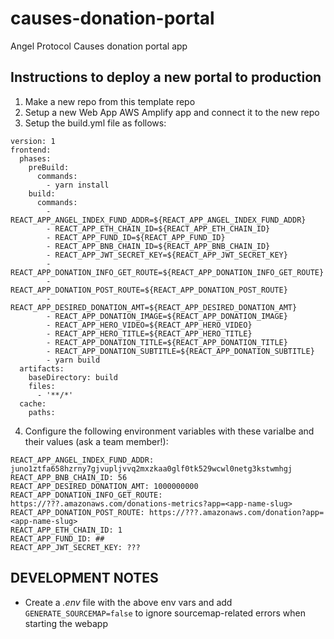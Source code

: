 # causes-donation-portal
Angel Protocol Causes donation portal app

## Instructions to deploy a new portal to production
1. Make a new repo from this template repo
2. Setup a new Web App AWS Amplify app and connect it to the new repo
3. Setup the build.yml file as follows:
```
version: 1
frontend:
  phases:
    preBuild:
      commands:
        - yarn install
    build:
      commands:
        - REACT_APP_ANGEL_INDEX_FUND_ADDR=${REACT_APP_ANGEL_INDEX_FUND_ADDR}
        - REACT_APP_ETH_CHAIN_ID=${REACT_APP_ETH_CHAIN_ID}
        - REACT_APP_FUND_ID=${REACT_APP_FUND_ID}
        - REACT_APP_BNB_CHAIN_ID=${REACT_APP_BNB_CHAIN_ID}
        - REACT_APP_JWT_SECRET_KEY=${REACT_APP_JWT_SECRET_KEY}
        - REACT_APP_DONATION_INFO_GET_ROUTE=${REACT_APP_DONATION_INFO_GET_ROUTE}
        - REACT_APP_DONATION_POST_ROUTE=${REACT_APP_DONATION_POST_ROUTE}
        - REACT_APP_DESIRED_DONATION_AMT=${REACT_APP_DESIRED_DONATION_AMT}
        - REACT_APP_DONATION_IMAGE=${REACT_APP_DONATION_IMAGE}
        - REACT_APP_HERO_VIDEO=${REACT_APP_HERO_VIDEO}
        - REACT_APP_HERO_TITLE=${REACT_APP_HERO_TITLE}
        - REACT_APP_DONATION_TITLE=${REACT_APP_DONATION_TITLE}
        - REACT_APP_DONATION_SUBTITLE=${REACT_APP_DONATION_SUBTITLE}
        - yarn build
  artifacts:
    baseDirectory: build
    files:
      - '**/*'
  cache:
    paths:
```
4. Configure the following environment variables with these varialbe and their values (ask a team member!):
```
REACT_APP_ANGEL_INDEX_FUND_ADDR: juno1ztfa658hzrny7gjvupljvvq2mxzkaa0glf0tk529wcwl0netg3kstwmhgj
REACT_APP_BNB_CHAIN_ID: 56
REACT_APP_DESIRED_DONATION_AMT: 1000000000
REACT_APP_DONATION_INFO_GET_ROUTE: https://???.amazonaws.com/donations-metrics?app=<app-name-slug>
REACT_APP_DONATION_POST_ROUTE: https://???.amazonaws.com/donation?app=<app-name-slug>
REACT_APP_ETH_CHAIN_ID: 1
REACT_APP_FUND_ID: ##
REACT_APP_JWT_SECRET_KEY: ???
```

## DEVELOPMENT NOTES
- Create a *.env* file with the above env vars and add `GENERATE_SOURCEMAP=false` to ignore sourcemap-related errors when starting the webapp

